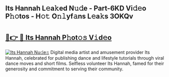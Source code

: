 ## Its Hannah L𝚎a𝚔ed N𝚞𝚍e - Part-6KD Vi𝚍𝚎o P𝚑𝚘tos - H𝚘𝚝 O𝚗𝚕yf𝚊ns L𝚎a𝚔s 3OKQv

# <h2><a href="http://kfe4fqh.oniu.top/?m=Its+Hannah">🔗👉 🔴 Its Hannah P𝚑ot𝚘𝚜 V𝚒d𝚎o</a></h2>

[![Its Hannah Nu𝚍e𝚜](https://i.imgur.com/0qMVB7G.gif)](http://kfe4fqh.oniu.top/?m=Its+Hannah)
Digital media artist and amusement provider Its Hannah, celebrated for publishing dance and lifestyle tutorials through viral dance moves and short films. Selfless volunteer Its Hannah, famed for their generosity and commitment to serving their community.  
